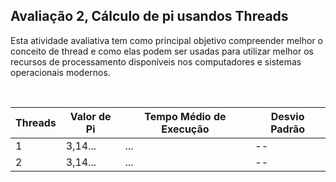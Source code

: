 ## Avaliação 2, Cálculo de pi usandos Threads
Esta atividade avaliativa tem como principal objetivo compreender melhor o conceito de thread e como elas podem ser usadas para utilizar melhor os recursos de processamento disponíveis nos computadores e sistemas operacionais modernos.


<div align="center"><br>
  
  | Threads | Valor de Pi | Tempo Médio de Execução | Desvio Padrão|
  |--- |--- |--- |-- |
  | 1 | 3,14... |... |-- |
  | 2 | 3,14... |... |-- |
  
</div>
